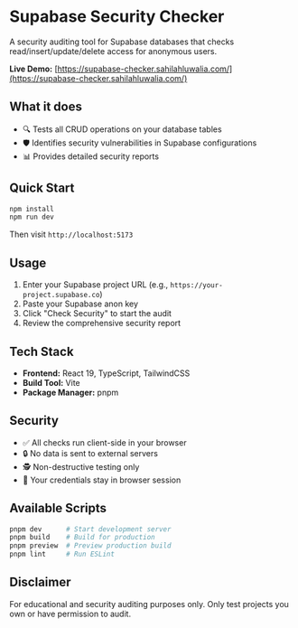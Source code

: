 # Supabase Security Checker

A security auditing tool for Supabase databases that checks read/insert/update/delete access for anonymous users.

**Live Demo:** [https://supabase-checker.sahilahluwalia.com/](https://supabase-checker.sahilahluwalia.com/)

## What it does

- 🔍 Tests all CRUD operations on your database tables
- 🛡️ Identifies security vulnerabilities in Supabase configurations
- 📊 Provides detailed security reports

## Quick Start

```bash
npm install
npm run dev
```

Then visit `http://localhost:5173`

## Usage

1. Enter your Supabase project URL (e.g., `https://your-project.supabase.co`)
2. Paste your Supabase anon key
3. Click "Check Security" to start the audit
4. Review the comprehensive security report

## Tech Stack

- **Frontend:** React 19, TypeScript, TailwindCSS
- **Build Tool:** Vite
- **Package Manager:** pnpm

## Security

- ✅ All checks run client-side in your browser
- 🔒 No data is sent to external servers
- 🕵️ Non-destructive testing only
- 📝 Your credentials stay in browser session

## Available Scripts

```bash
pnpm dev      # Start development server
pnpm build    # Build for production
pnpm preview  # Preview production build
pnpm lint     # Run ESLint
```

## Disclaimer

For educational and security auditing purposes only. Only test projects you own or have permission to audit.
